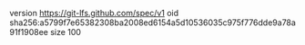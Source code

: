 version https://git-lfs.github.com/spec/v1
oid sha256:a5799f7e65382308ba2008ed6154a5d10536035c975f776dde9a78a91f1908ee
size 100
